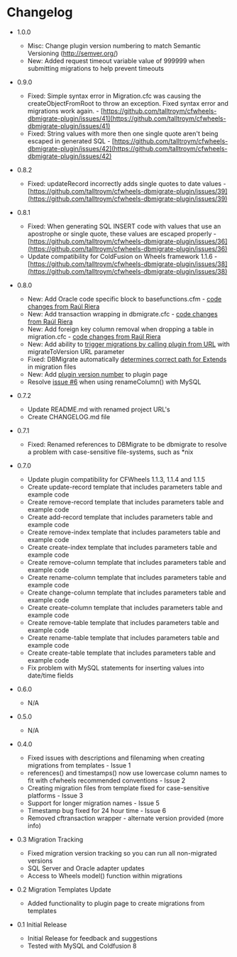# Changelog

* 1.0.0
  * Misc: Change plugin version numbering to match Semantic Versioning (http://semver.org/)
  * New: Added request timeout variable value of 999999 when submitting migrations to help prevent timeouts

* 0.9.0
  * Fixed: Simple syntax error in Migration.cfc was causing the createObjectFromRoot to throw an exception. Fixed syntax error and migrations work again.  - [https://github.com/talltroym/cfwheels-dbmigrate-plugin/issues/41](https://github.com/talltroym/cfwheels-dbmigrate-plugin/issues/41)
  * Fixed: String values with more then one single quote aren't being escaped in generated SQL  - [https://github.com/talltroym/cfwheels-dbmigrate-plugin/issues/42](https://github.com/talltroym/cfwheels-dbmigrate-plugin/issues/42)

* 0.8.2
  * Fixed: updateRecord incorrectly adds single quotes to date values - [https://github.com/talltroym/cfwheels-dbmigrate-plugin/issues/39](https://github.com/talltroym/cfwheels-dbmigrate-plugin/issues/39)

* 0.8.1
  * Fixed: When generating SQL INSERT code with values that use an apostrophe or single quote, these values are escaped properly - [https://github.com/talltroym/cfwheels-dbmigrate-plugin/issues/36](https://github.com/talltroym/cfwheels-dbmigrate-plugin/issues/36)
  * Update compatibility for ColdFusion on Wheels framework 1.1.6 - [https://github.com/talltroym/cfwheels-dbmigrate-plugin/issues/38](https://github.com/talltroym/cfwheels-dbmigrate-plugin/issues/38)

* 0.8.0
  * New: Add Oracle code specific block to basefunctions.cfm - [code changes from Raúl Riera](https://github.com/talltroym/cfwheels-dbmigrate-plugin/issues/27)
  * New: Add transaction wrapping in dbmigrate.cfc - [code changes from Raúl Riera](https://github.com/talltroym/cfwheels-dbmigrate-plugin/issues/27)
  * New: Add foreign key column removal when dropping a table in migration.cfc - [code changes from Raúl Riera](https://github.com/talltroym/cfwheels-dbmigrate-plugin/issues/27)
  * New: Add ability to [trigger migrations by calling plugin from URL](https://github.com/talltroym/cfwheels-dbmigrate-plugin/issues/28) with migrateToVersion URL parameter
  * Fixed: DBMigrate automatically [determines correct path for Extends](https://github.com/talltroym/cfwheels-dbmigrate-plugin/issues/33) in migration files
  * New: Add [plugin version number](https://github.com/talltroym/cfwheels-dbmigrate-plugin/issues/31) to plugin page
  * Resolve [issue #6](https://github.com/talltroym/cfwheels-dbmigrate-plugin/issues/6) when using renameColumn() with MySQL
  
* 0.7.2
  * Update README.md with renamed project URL's
  * Create CHANGELOG.md file

* 0.7.1
  * Fixed: Renamed references to DBMigrate to be dbmigrate to resolve a problem with case-sensitive file-systems, such as *nix

* 0.7.0
  * Update plugin compatibility for CFWheels 1.1.3, 1.1.4 and 1.1.5
  * Create update-record template that includes parameters table and example code
  * Create remove-record template that includes parameters table and example code  
  * Create add-record template that includes parameters table and example code
  * Create remove-index template that includes parameters table and example code
  * Create create-index template that includes parameters table and example code
  * Create remove-column template that includes parameters table and example code
  * Create rename-column template that includes parameters table and example code
  * Create change-column template that includes parameters table and example code
  * Create create-column template that includes parameters table and example code
  * Create remove-table template that includes parameters table and example code
  * Create rename-table template that includes parameters table and example code
  * Create create-table template that includes parameters table and example code
  * Fix problem with MySQL statements for inserting values into date/time fields

* 0.6.0
  * N/A
  
* 0.5.0
  * N/A  
  
* 0.4.0
  * Fixed issues with descriptions and filenaming when creating migrations from templates - Issue 1
  * references() and timestamps() now use lowercase column names to fit with cfwheels recommended conventions - Issue 2
  * Creating migration files from template fixed for case-sensitive platforms - Issue 3
  * Support for longer migration names - Issue 5
  * Timestamp bug fixed for 24 hour time - Issue 6
  * Removed cftransaction wrapper - alternate version provided (more info)

* 0.3 Migration Tracking
  * Fixed migration version tracking so you can run all non-migrated versions
  * SQL Server and Oracle adapter updates
  * Access to Wheels model() function within migrations

* 0.2 Migration Templates Update
  * Added functionality to plugin page to create migrations from templates

* 0.1 Initial Release
  * Initial Release for feedback and suggestions
  * Tested with MySQL and Coldfusion 8
